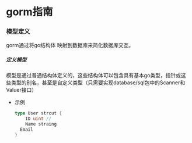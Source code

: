 # gorm指南

### 模型定义

gorm通过将go结构体 映射到数据库来简化数据库交互。

##### 定义模型

模型是通过普通结构体定义的，这些结构体可以包含具有基本go类型，指针或这些类型的别名，甚至是自定义类型（只需要实现database/sql包中的Scanner和Valuer接口）

- 示例

  ```go
  type User strcut {
      ID uint //
      Name straing
  	Email
  }
  ```

  